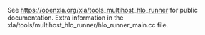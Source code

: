 See https://openxla.org/xla/tools_multihost_hlo_runner for public documentation.
Extra information in the xla/tools/multihost_hlo_runner/hlo_runner_main.cc file.
